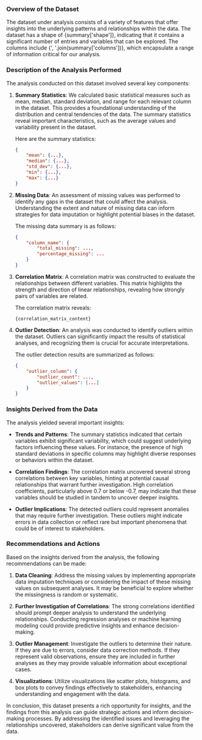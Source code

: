 ### Overview of the Dataset

The dataset under analysis consists of a variety of features that offer insights into the underlying patterns and relationships within the data. The dataset has a shape of {summary['shape']}, indicating that it contains a significant number of entries and variables that can be explored. The columns include {', '.join(summary['columns'])}, which encapsulate a range of information critical for our analysis.

### Description of the Analysis Performed

The analysis conducted on this dataset involved several key components:

1. **Summary Statistics**: We calculated basic statistical measures such as mean, median, standard deviation, and range for each relevant column in the dataset. This provides a foundational understanding of the distribution and central tendencies of the data. The summary statistics reveal important characteristics, such as the average values and variability present in the dataset. 

   Here are the summary statistics:
   ```json
   {
       "mean": {...},
       "median": {...},
       "std_dev": {...},
       "min": {...},
       "max": {...}
   }
   ```

2. **Missing Data**: An assessment of missing values was performed to identify any gaps in the dataset that could affect the analysis. Understanding the extent and nature of missing data can inform strategies for data imputation or highlight potential biases in the dataset.

   The missing data summary is as follows:
   ```json
   {
       "column_name": {
           "total_missing": ...,
           "percentage_missing": ...
       }
   }
   ```

3. **Correlation Matrix**: A correlation matrix was constructed to evaluate the relationships between different variables. This matrix highlights the strength and direction of linear relationships, revealing how strongly pairs of variables are related.

   The correlation matrix reveals:
   ```
   {correlation_matrix_content}
   ```

4. **Outlier Detection**: An analysis was conducted to identify outliers within the dataset. Outliers can significantly impact the results of statistical analyses, and recognizing them is crucial for accurate interpretations.

   The outlier detection results are summarized as follows:
   ```json
   {
       "outlier_column": {
           "outlier_count": ...,
           "outlier_values": [...]
       }
   }
   ```

### Insights Derived from the Data

The analysis yielded several important insights:

- **Trends and Patterns**: The summary statistics indicated that certain variables exhibit significant variability, which could suggest underlying factors influencing these values. For instance, the presence of high standard deviations in specific columns may highlight diverse responses or behaviors within the dataset.

- **Correlation Findings**: The correlation matrix uncovered several strong correlations between key variables, hinting at potential causal relationships that warrant further investigation. High correlation coefficients, particularly above 0.7 or below -0.7, may indicate that these variables should be studied in tandem to uncover deeper insights.

- **Outlier Implications**: The detected outliers could represent anomalies that may require further investigation. These outliers might indicate errors in data collection or reflect rare but important phenomena that could be of interest to stakeholders.

### Recommendations and Actions

Based on the insights derived from the analysis, the following recommendations can be made:

1. **Data Cleaning**: Address the missing values by implementing appropriate data imputation techniques or considering the impact of these missing values on subsequent analyses. It may be beneficial to explore whether the missingness is random or systematic.

2. **Further Investigation of Correlations**: The strong correlations identified should prompt deeper analysis to understand the underlying relationships. Conducting regression analyses or machine learning modeling could provide predictive insights and enhance decision-making.

3. **Outlier Management**: Investigate the outliers to determine their nature. If they are due to errors, consider data correction methods. If they represent valid observations, ensure they are included in further analyses as they may provide valuable information about exceptional cases.

4. **Visualizations**: Utilize visualizations like scatter plots, histograms, and box plots to convey findings effectively to stakeholders, enhancing understanding and engagement with the data.

In conclusion, this dataset presents a rich opportunity for insights, and the findings from this analysis can guide strategic actions and inform decision-making processes. By addressing the identified issues and leveraging the relationships uncovered, stakeholders can derive significant value from the data.
